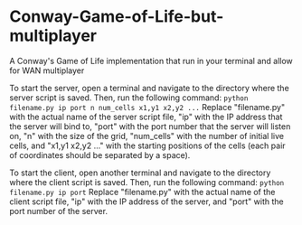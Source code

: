 # Conway-Game-of-Life-but-multiplayer
A Conway's Game of Life implementation that run in your terminal and allow for WAN multiplayer

To start the server, open a terminal and navigate to the directory where the server script is saved. Then, run the following command:
```python filename.py ip port n num_cells x1,y1 x2,y2 ...```
Replace "filename.py" with the actual name of the server script file, "ip" with the IP address that the server will bind to, "port" with the port number that the server will listen on, "n" with the size of the grid, "num_cells" with the number of initial live cells, and "x1,y1 x2,y2 ..." with the starting positions of the cells (each pair of coordinates should be separated by a space).

To start the client, open another terminal and navigate to the directory where the client script is saved. Then, run the following command:
```python filename.py ip port```
Replace "filename.py" with the actual name of the client script file, "ip" with the IP address of the server, and "port" with the port number of the server.
